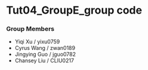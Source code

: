 # Tut04_GroupE_group code
### Group Members
- Yiqi Xu / yixu0759
- Cyrus Wang / zwan0189
- Jingying Guo / jguo0782
- Chansey Liu / CLIU0217
